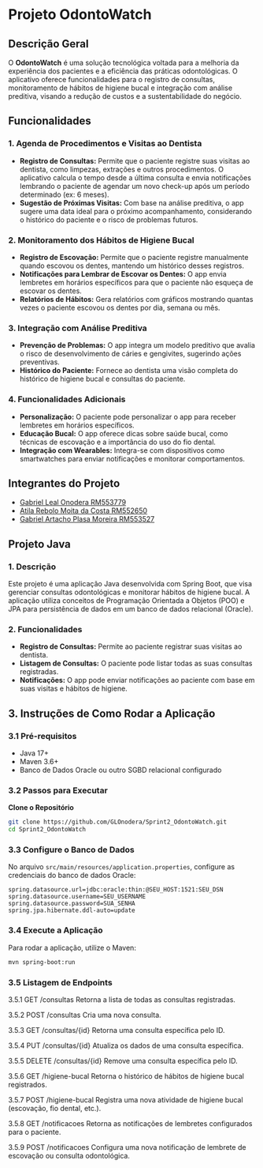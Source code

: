 # Projeto OdontoWatch

## Descrição Geral

O **OdontoWatch** é uma solução tecnológica voltada para a melhoria da experiência dos pacientes e a eficiência das práticas odontológicas. O aplicativo oferece funcionalidades para o registro de consultas, monitoramento de hábitos de higiene bucal e integração com análise preditiva, visando a redução de custos e a sustentabilidade do negócio.

## Funcionalidades

### 1. Agenda de Procedimentos e Visitas ao Dentista
- **Registro de Consultas:** Permite que o paciente registre suas visitas ao dentista, como limpezas, extrações e outros procedimentos. O aplicativo calcula o tempo desde a última consulta e envia notificações lembrando o paciente de agendar um novo check-up após um período determinado (ex: 6 meses).
- **Sugestão de Próximas Visitas:** Com base na análise preditiva, o app sugere uma data ideal para o próximo acompanhamento, considerando o histórico do paciente e o risco de problemas futuros.

### 2. Monitoramento dos Hábitos de Higiene Bucal
- **Registro de Escovação:** Permite que o paciente registre manualmente quando escovou os dentes, mantendo um histórico desses registros.
- **Notificações para Lembrar de Escovar os Dentes:** O app envia lembretes em horários específicos para que o paciente não esqueça de escovar os dentes.
- **Relatórios de Hábitos:** Gera relatórios com gráficos mostrando quantas vezes o paciente escovou os dentes por dia, semana ou mês.

### 3. Integração com Análise Preditiva
- **Prevenção de Problemas:** O app integra um modelo preditivo que avalia o risco de desenvolvimento de cáries e gengivites, sugerindo ações preventivas.
- **Histórico do Paciente:** Fornece ao dentista uma visão completa do histórico de higiene bucal e consultas do paciente.

### 4. Funcionalidades Adicionais
- **Personalização:** O paciente pode personalizar o app para receber lembretes em horários específicos.
- **Educação Bucal:** O app oferece dicas sobre saúde bucal, como técnicas de escovação e a importância do uso do fio dental.
- **Integração com Wearables:** Integra-se com dispositivos como smartwatches para enviar notificações e monitorar comportamentos.

## Integrantes do Projeto

- [Gabriel Leal Onodera RM553779](#)
- [Atila Rebolo Moita da Costa RM552650](#)
- [Gabriel Artacho Plasa Moreira RM553527](#)

## Projeto Java

### 1. Descrição

Este projeto é uma aplicação Java desenvolvida com Spring Boot, que visa gerenciar consultas odontológicas e monitorar hábitos de higiene bucal. A aplicação utiliza conceitos de Programação Orientada a Objetos (POO) e JPA para persistência de dados em um banco de dados relacional (Oracle).

### 2. Funcionalidades

- **Registro de Consultas:** Permite ao paciente registrar suas visitas ao dentista.
- **Listagem de Consultas:** O paciente pode listar todas as suas consultas registradas.
- **Notificações:** O app pode enviar notificações ao paciente com base em suas visitas e hábitos de higiene.

## 3. Instruções de Como Rodar a Aplicação

### 3.1 Pré-requisitos

- Java 17+
- Maven 3.6+
- Banco de Dados Oracle ou outro SGBD relacional configurado

### 3.2 Passos para Executar

**Clone o Repositório**
```bash
git clone https://github.com/GLOnodera/Sprint2_OdontoWatch.git
cd Sprint2_OdontoWatch
```
### 3.3 Configure o Banco de Dados

No arquivo `src/main/resources/application.properties`, configure as credenciais do banco de dados Oracle:

```properties
spring.datasource.url=jdbc:oracle:thin:@SEU_HOST:1521:SEU_DSN
spring.datasource.username=SEU_USERNAME
spring.datasource.password=SUA_SENHA
spring.jpa.hibernate.ddl-auto=update
```
### 3.4 Execute a Aplicação
Para rodar a aplicação, utilize o Maven:
```bash
mvn spring-boot:run
```
### 3.5 Listagem de Endpoints
3.5.1 GET /consultas
Retorna a lista de todas as consultas registradas.

3.5.2 POST /consultas
Cria uma nova consulta.

3.5.3 GET /consultas/{id}
Retorna uma consulta específica pelo ID.

3.5.4 PUT /consultas/{id}
Atualiza os dados de uma consulta específica.

3.5.5 DELETE /consultas/{id}
Remove uma consulta específica pelo ID.

3.5.6 GET /higiene-bucal
Retorna o histórico de hábitos de higiene bucal registrados.

3.5.7 POST /higiene-bucal
Registra uma nova atividade de higiene bucal (escovação, fio dental, etc.).

3.5.8 GET /notificacoes
Retorna as notificações de lembretes configurados para o paciente.

3.5.9 POST /notificacoes
Configura uma nova notificação de lembrete de escovação ou consulta odontológica.

